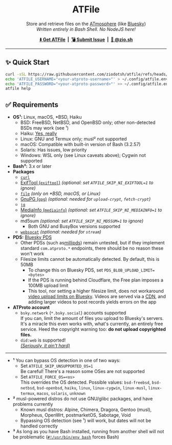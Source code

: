 <h1 align="center">
    ATFile
</h1>

<p align="center">
    Store and retrieve files on the <a href="https://atproto.com/">ATmosphere</a> (like <a href="https://bsky.app">Bluesky</a>)<br />
    <em>Written entirely in Bash Shell. No <span title="Deno is pretty cool tho">NodeJS</span> here!</em>
</p>

<p align="center">
    <strong>
        <a href="https://github.com/electricduck/atfile/releases/latest">⬇️ Get ATFile</a> &nbsp;|&nbsp;
        <a href="https://github.com/electricduck/atfile/issues/new">💣 Submit Issue</a> &nbsp;|&nbsp;
        <a href="https://bsky.app/profile/did:web:zio.sh"> 🦋 @zio.sh</a>
    </strong>
</p>

<hr />

## ✨ Quick Start

```sh
curl -sSL https://raw.githubusercontent.com/ziodotsh/atfile/refs/heads/main/atfile-install.sh | bash
echo 'ATFILE_USERNAME="<your-atproto-username>"' > ~/.config/atfile.env  # e.g. alice.bsky.social, did:plc:vdjlpwlhbnug4fnjodwr3vzh
echo 'ATFILE_PASSWORD="<your-atproto-password>"' >> ~/.config/atfile.env
atfile help
```

## ✅ Requirements

* **OS¹:** Linux, macOS, *BSD, Haiku
    * BSD: FreeBSD, NetBSD, and OpenBSD only; other non-detected BSDs may work (see ¹)
    * Haiku: [Yes, really](https://bsky.app/profile/did:plc:kv7sv4lynbv5s6gdhn5r5vcw/post/3lboqznyqgs26)
    * Linux: GNU and Termux only; musl² not supported
    * macOS: Compatible with built-in version of Bash (3.2.57)
    * Solaris: Has issues, low priority
    * Windows: WSL only (see Linux caveats above); Cygwin not supported
* **Bash³:** 3.x or later
* **Packages**
    * [`curl`](https://curl.se)
    * [ExifTool (`exiftool`)](https://exiftool.org) _(optional: set `ATFILE_SKIP_NI_EXIFTOOL=1` to ignore)_
    * [`file`](https://www.darwinsys.com/file) _(only on *BSD, macOS, or Linux)_
    * [GnuPG (`gpg`)](https://gnupg.org) _(optional: needed for `upload-crypt`, `fetch-crypt`)_
    * [`jq`](https://jqlang.github.io/jq)
    * [MediaInfo (`mediainfo`)](https://mediaarea.net/en/MediaInfo) _(optional: set `ATFILE_SKIP_NI_MEDIAINFO=1` to ignore)_
    * md5sum _(optional: set `ATFILE_SKIP_NI_MD5SUM=1` to ignore)_
        * Both GNU and BusyBox versions supported
    * [`websocat`](https://github.com/vi/websocat) _(optional: needed for `stream`)_
* **PDS:** [Bluesky PDS](https://github.com/bluesky-social/pds)
    * Other PDSs (such as[millipds](https://github.com/DavidBuchanan314/millipds)) remain untested, but if they implement standard `com.atproto.*` endpoints, there should be no reason these won't work
    * Filesize limits cannot be automatically detected. By default, this is 50MB
        * To change this on Bluesky PDS, set `PDS_BLOB_UPLOAD_LIMIT=<bytes>`
        * If the PDS is running behind Cloudflare, the Free plan imposes a 100MB upload limit
        * This tool, nor setting a higher filesize limit, does not workaround [video upload limits on Bluesky](https://bsky.social/about/blog/09-11-2024-video). Videos are served via a [CDN](https://video.bsky.app), and adding larger videos to post records yields errors on the app
* **ATProto account**
    * `bsky.network` (`*.bsky.social`) accounts supported<br />If you can, limit the amount of files you upload to Bluesky's servers. It's a miracle this even works with, what's currently, an entirely free service. Heed the copyright warning too: **do not upload copyrighted files.**
    * `did:web` is supported!<br ><em><a href="https://bsky.app/profile/did:web:didd.uk/post/3lccdv7uvjs2o">(Seriously, it ain't hard)</a></em>

---

* **¹** You can bypass OS detection in one of two ways:
    * Set `ATFILE_SKIP_UNSUPPORTED_OS=1`<br />Be careful! There's a reason some OSes are not supported
    * Set `ATFILE_FORCE_OS=<os>`<br />This overrides the OS detected. Possible values: `bsd-freebsd`, `bsd-netbsd`, `bsd-openbsd`, `haiku`, `linux`, `linux-cygwin`, `linux-musl`, `linux-termux`, `macos`, `solaris`, `unknown`
* **²** musl-powered distros do not use GNU/glibc packages, and have problems currently
    * Known musl distros: Alpine, Chimera, Dragora, Gentoo (musl), Morpheus, OpenWrt, postmarketOS, Sabotage, Void
    * Bypassing OS detection (see ¹) will work, but dates will not be handled correctly
* **³** As long as you have Bash installed, running from another shell will not be problematic ([`#!/usr/bin/env bash`](https://github.com/ziodotsh/atfile/blob/main/atfile.sh#L1) forces Bash)
